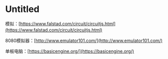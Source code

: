 # Untitled

模拟：[https://www.falstad.com/circuit/circuitjs.html](https://www.falstad.com/circuit/circuitjs.html) 　　

8080模拟器：[http://www.emulator101.com/](http://www.emulator101.com/)

单板电脑：[https://basicengine.org/](https://basicengine.org/)


